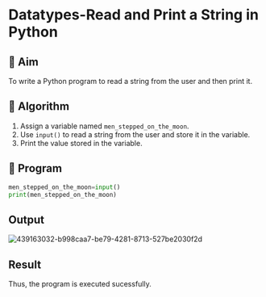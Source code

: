 # Datatypes-Read and Print a String in Python

## 🎯 Aim
To write a Python program to read a string from the user and then print it.

## 🧠 Algorithm
1. Assign a variable named `men_stepped_on_the_moon`.
2. Use `input()` to read a string from the user and store it in the variable.
3. Print the value stored in the variable.

## 🧾 Program
```py
men_stepped_on_the_moon=input()
print(men_stepped_on_the_moon)
```
## Output
![439163032-b998caa7-be79-4281-8713-527be2030f2d](https://github.com/user-attachments/assets/2857f6e9-3dcf-46ab-af3e-f74d8be104e4)

## Result
Thus, the program is executed sucessfully.
